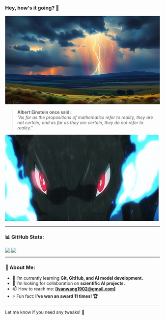 ### Hey, how's it going? 👋

![Background](https://github.com/iwang1959/iwang1959/blob/main/background.jpg)

> **Albert Einstein once said:**  
> *"As far as the propositions of mathematics refer to reality, they are not certain; and as far as they are certain, they do not refer to reality."*

![Pokémon GIF](https://github.com/iwang1959/iwang1959/blob/main/pokemons.gif)

---

### 📊 GitHub Stats:
<a href="https://github.com/anuraghazra/github-readme-stats">
  <img height=180 align="center" src="https://github-readme-stats.vercel.app/api?username=iwang1959&show_icons=true&theme=radical" />
</a>
<a href="https://github.com/anuraghazra/convoychat">
  <img height=180 align="center" src="https://github-readme-stats.vercel.app/api/top-langs?username=iwang1959&layout=compact&langs_count=8&theme=radical" />
</a>

---

### 🚀 About Me:
- 🌱 I’m currently learning **Git, GitHub, and AI model development.**
- 🤔 I’m looking for collaboration on **scientific AI projects.**
- 📫 How to reach me: **[ivanwang1902@gmail.com]**
- ⚡ Fun fact: **I’ve won an award 11 times! 🏆**

---

Let me know if you need any tweaks! 🚀
